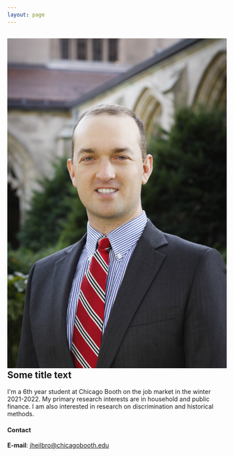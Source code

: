 ```yaml
---
layout: page
---
```


<html lang="en" style="width:100%; height:900px;">
  <div style="clear: both;">
    <div style="float: left; margin-right 1em;">
      <img src="/images/JohnHeilbron-010.jpg" alt="">
    </div>
    <div>
      <h2>Some title text</h2>
      <p>I'm a 6th year student at Chicago Booth on the job market in the winter 2021-2022. My primary research interests are in household and public finance. I am also interested in research on discrimination and historical methods.</p>
    </div>
  </div>
</html>




#### Contact

**E-mail**: [jheilbro@chicagobooth.edu](mailto:jheilbro@chicagobooth.edu)
